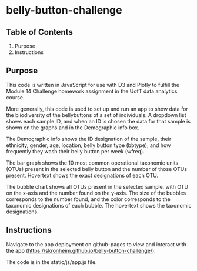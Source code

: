# belly-button-challenge

## Table of Contents

1. Purpose
2. Instructions

## Purpose

This code is written in JavaScript for use with D3 and Plotly to fulfill the Module 14 Challenge homework assignment in the UofT data analytics course. 

More generally, this code is used to set up and run an app to show data for the biiodiversity of the bellybuttons of a set of individuals. A dropdown list shows each sample ID, and when an ID is chosen the data for that sample is shown on the graphs and in the Demographic info box. 

The Demographic info shows the ID designation of the sample, their ethnicity, gender, age, location, belly button type (bbtype), and how frequently they wash their belly button per week (wfreq). 

The bar graph shows the 10 most common operational taxonomic units (OTUs) present in the selected belly button and the number of those OTUs present. Hovertext shows the exact designations of each OTU. 

The bubble chart shows all OTUs present in the selected sample, with OTU on the x-axis and the number found on the y-axis. The size of the bubbles corresponds to the number found, and the color corresponds to the taxonomic designations of each bubble. The hovertext shows the taxonomic designations. 

## Instructions 

Navigate to the app deployment on github-pages to view and interact with the app (https://skronheim.github.io/belly-button-challenge/). 

The code is in the static/js/app.js file. 